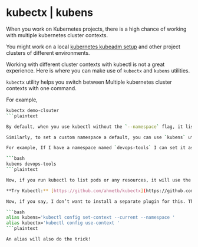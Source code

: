 # kubectx | kubens

When you work on Kubernetes projects, there is a high chance of working with multiple kubernetes cluster contexts.

You might work on a local [kubernetes kubeadm setup](https://devopscube.com/setup-kubernetes-cluster-kubeadm/) and other project clusters of different environments.

Working with different cluster contexts with kubectl is not a great experience. Here is where you can make use of `kubectx` and `kubens` utilities.

`kubectx` utility helps you switch between Multiple kubernetes cluster contexts with one command.

For example,

```bash
kubectx demo-clsuter
```plaintext

By default, when you use kubectl without the `--namespace` flag, it lists all the resources in the default namespace.

Similarly, to set a custom namespace a default, you can use `kubens` utility.

For example, If I have a namespace named `devops-tools` I can set it as default using `kubens` as shown below.

```bash
kubens devops-tools
```plaintext

Now, if you run kubectl to list pods or any resources, it will use the `devops-tools` namespace by default without adding `--namepsace` flag to the `kubectl`command.

**Try Kubectl:** [https://github.com/ahmetb/kubectx](https://github.com/ahmetb/kubectx)

Now, if you say, I don’t want to install a separate plugin for this. Then, do the following.

```bash
alias kubens='kubectl config set-context --current --namespace '
alias kubectx='kubectl config use-context '
```plaintext

An alias will also do the trick!
